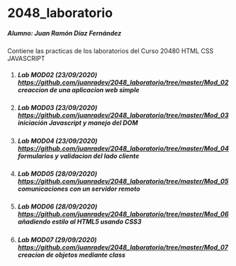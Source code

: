 # 2048_laboratorio

##### Alumno: Juan Ramón Díaz Fernández
Contiene las practicas de los laboratorios del Curso 20480 HTML CSS JAVASCRIPT


1. ##### Lab MOD02 (23/09/2020) https://github.com/juanradev/2048_laboratorio/tree/master/Mod_02    _creaccion de una aplicacion web simple_
2. ##### Lab MOD03 (23/09/2020) https://github.com/juanradev/2048_laboratorio/tree/master/Mod_03 _iniciación Javascript y manejo del DOM_
3. ##### Lab MOD04 (23/09/2020) https://github.com/juanradev/2048_laboratorio/tree/master/Mod_04 _formularios y validacion del lado cliente_
4. ##### Lab MOD05 (28/09/2020) https://github.com/juanradev/2048_laboratorio/tree/master/Mod_05 _comunicaciones con un servidor remoto_
5. ##### Lab MOD06 (28/09/2020) https://github.com/juanradev/2048_laboratorio/tree/master/Mod_06 _añadiendo estilo al HTML5 usando CSS3_
6. ##### Lab MOD07 (29/09/2020) https://github.com/juanradev/2048_laboratorio/tree/master/Mod_07 _creacion de objetos mediante class_


